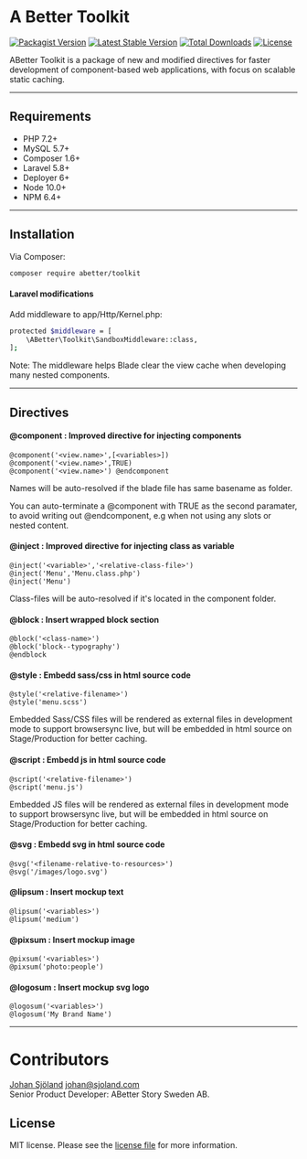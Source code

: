 # A Better Toolkit

[![Packagist Version](https://img.shields.io/packagist/v/abetter/toolkit.svg)](https://packagist.org/packages/abetter/toolkit)
[![Latest Stable Version](https://poser.pugx.org/abetter/toolkit/v/stable.svg)](https://packagist.org/packages/abetter/toolkit)
[![Total Downloads](https://poser.pugx.org/abetter/toolkit/downloads.svg)](https://packagist.org/packages/abetter/toolkit)
[![License](https://poser.pugx.org/abetter/toolkit/license.svg)](https://packagist.org/packages/abetter/toolkit)

ABetter Toolkit is a package of new and modified directives for faster development of component-based web applications, with focus on scalable static caching.

---

## Requirements

* PHP 7.2+
* MySQL 5.7+
* Composer 1.6+
* Laravel 5.8+
* Deployer 6+
* Node 10.0+
* NPM 6.4+

---

## Installation

Via Composer:

```bash
composer require abetter/toolkit
```

#### Laravel modifications

Add middleware to app/Http/Kernel.php:

```bash
protected $middleware = [
	\ABetter\Toolkit\SandboxMiddleware::class,
];
```

Note: The middleware helps Blade clear the view cache when developing many nested components.

----

## Directives

#### @component : Improved directive for injecting components

    @component('<view.name>',[<variables>])
	@component('<view.name>',TRUE)
	@component('<view.name>') @endcomponent

Names will be auto-resolved if the blade file has same basename as folder.

You can auto-terminate a @component with TRUE as the second paramater, to avoid writing out @endcomponent, e.g when not using any slots or nested content.

#### @inject : Improved directive for injecting class as variable

    @inject('<variable>','<relative-class-file>')
	@inject('Menu','Menu.class.php')
	@inject('Menu')

Class-files will be auto-resolved if it's located in the component folder.

#### @block : Insert wrapped block section

	@block('<class-name>')
	@block('block--typography')
	@endblock

#### @style : Embedd sass/css in html source code

    @style('<relative-filename>')
	@style('menu.scss')

Embedded Sass/CSS files will be rendered as external files in development mode to support browsersync live, but will be embedded in html source on Stage/Production for better caching.

#### @script : Embedd js in html source code

    @script('<relative-filename>')
	@script('menu.js')

Embedded JS files will be rendered as external files in development mode to support browsersync live, but will be embedded in html source on Stage/Production for better caching.

#### @svg : Embedd svg in html source code

    @svg('<filename-relative-to-resources>')
	@svg('/images/logo.svg')

#### @lipsum : Insert mockup text

	@lipsum('<variables>')
	@lipsum('medium')

#### @pixsum : Insert mockup image

	@pixsum('<variables>')
	@pixsum('photo:people')

#### @logosum : Insert mockup svg logo

	@logosum('<variables>')
	@logosum('My Brand Name')

---

# Contributors

[Johan Sjöland](https://www.abetterstory.com/]) <johan@sjoland.com>  
Senior Product Developer: ABetter Story Sweden AB.

## License

MIT license. Please see the [license file](LICENSE) for more information.
